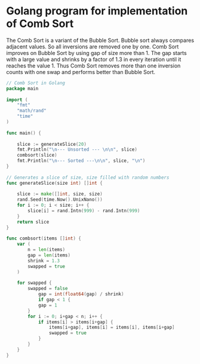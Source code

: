 # Golang program for implementation of Comb Sort
The Comb Sort is a variant of the Bubble Sort. Bubble sort always compares adjacent values. So all inversions are removed one by one. Comb Sort improves on Bubble Sort by using gap of size more than 1. The gap starts with a large value and shrinks by a factor of 1.3 in every iteration until it reaches the value 1. Thus Comb Sort removes more than one inversion counts with one swap and performs better than Bubble Sort.

``` go
// Comb Sort in Golang
package main
 
import (
    "fmt"
    "math/rand"
    "time"
)
 
func main() {
 
    slice := generateSlice(20)
    fmt.Println("\n--- Unsorted --- \n\n", slice)
    combsort(slice)
    fmt.Println("\n--- Sorted ---\n\n", slice, "\n")
}
 
// Generates a slice of size, size filled with random numbers
func generateSlice(size int) []int {
 
    slice := make([]int, size, size)
    rand.Seed(time.Now().UnixNano())
    for i := 0; i < size; i++ {
        slice[i] = rand.Intn(999) - rand.Intn(999)
    }
    return slice
}
  
func combsort(items []int) {
    var (
        n = len(items)
        gap = len(items)
        shrink = 1.3
        swapped = true
    )
     
    for swapped {
        swapped = false
            gap = int(float64(gap) / shrink)
            if gap < 1 {
            gap = 1
        }
        for i := 0; i+gap < n; i++ {
            if items[i] > items[i+gap] {
                items[i+gap], items[i] = items[i], items[i+gap]
                swapped = true
            }   
        }
    }
}
```